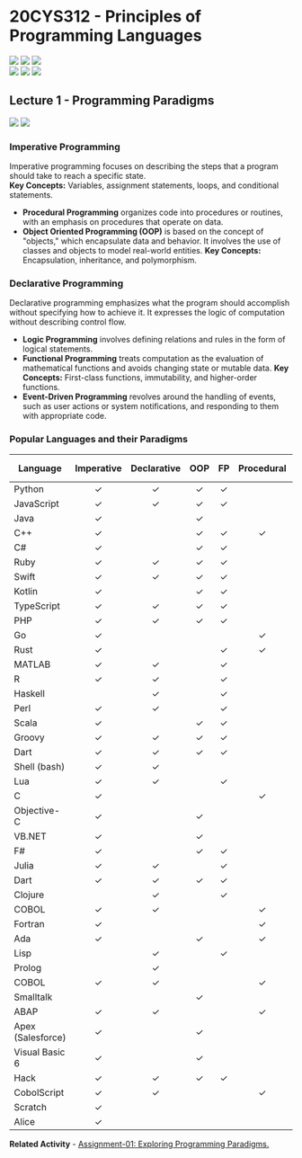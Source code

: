 # 20CYS312 - Principles of Programming Languages
![](https://img.shields.io/badge/Batch-21CYS-lightgreen) ![](https://img.shields.io/badge/UG-blue) ![](https://img.shields.io/badge/Subject-PPL-blue) <br/>
![](https://img.shields.io/badge/Lecture-2-orange) ![](https://img.shields.io/badge/Practical-3-orange) ![](https://img.shields.io/badge/Credits-3-orange)

## Lecture 1 - Programming Paradigms 
![](https://img.shields.io/badge/-09th_Jan-orange) ![](https://img.shields.io/badge/-22nd_Jan-orange)

### Imperative Programming
Imperative programming focuses on describing the steps that a program should take to reach a specific state. <br/>
**Key Concepts:** Variables, assignment statements, loops, and conditional statements.
- **Procedural Programming** organizes code into procedures or routines, with an emphasis on procedures that operate on data.
- **Object Oriented Programming (OOP)** is based on the concept of "objects," which encapsulate data and behavior. It involves the use of classes and objects to model real-world entities. **Key Concepts:** Encapsulation, inheritance, and polymorphism.

### Declarative Programming 
Declarative programming emphasizes what the program should accomplish without specifying how to achieve it. It expresses the logic of computation without describing control flow.
- **Logic Programming** involves defining relations and rules in the form of logical statements.
- **Functional Programming** treats computation as the evaluation of mathematical functions and avoids changing state or mutable data. **Key Concepts:** First-class functions, immutability, and higher-order functions.
- **Event-Driven Programming** revolves around the handling of events, such as user actions or system notifications, and responding to them with appropriate code.

### Popular Languages and their Paradigms

| Language        | Imperative | Declarative | OOP     | FP      | Procedural | Logic | Event-Driven | Concurrent | AOP | DSL   |
| --------------- |:----------:|:-----------:|:-------:|:-------:|:----------:|:-----:|:------------:|:----------:|:---:|:-----:|
| Python          | ✓          | ✓           | ✓       | ✓       |            |       | ✓            | ✓          |     |       |
| JavaScript      | ✓          | ✓           | ✓       | ✓       |            |       | ✓            | ✓          |     |       |
| Java            | ✓          |             | ✓       |         |            |       |              | ✓          |     |       |
| C++             | ✓          |             | ✓       | ✓       | ✓          |       |              | ✓          |     |       |
| C#              | ✓          |             | ✓       | ✓       |            |       | ✓            | ✓          | ✓   |       |
| Ruby            | ✓          | ✓           | ✓       | ✓       |            |       | ✓            |            |     |       |
| Swift           | ✓          | ✓           | ✓       | ✓       |            |       | ✓            |            |     |       |
| Kotlin          | ✓          |             | ✓       | ✓       |            |       | ✓            |            |     |       |
| TypeScript      | ✓          | ✓           | ✓       | ✓       |            |       | ✓            | ✓          |     |       |
| PHP             | ✓          | ✓           | ✓       | ✓       |            |       | ✓            | ✓          |     |       |
| Go              | ✓          |             |         |         | ✓          |       |              | ✓          |     |       |
| Rust            | ✓          |             |         | ✓       | ✓          |       |              | ✓          |     |       |
| MATLAB          | ✓          | ✓           |         | ✓       |            |       |              |            |     |       |
| R               | ✓          | ✓           |         | ✓       |            |       |              |            |     |       |
| Haskell         |             | ✓           |         | ✓       |            | ✓     |              |            |     |       |
| Perl            | ✓          | ✓           |         | ✓       |            |       |              |            |     |       |
| Scala           | ✓          |             | ✓       | ✓       |            |       | ✓            | ✓          |     |       |
| Groovy          | ✓          | ✓           | ✓       | ✓       |            |       | ✓            | ✓          | ✓   |       |
| Dart            | ✓          | ✓           | ✓       | ✓       |            |       | ✓            |            |     |       |
| Shell (bash)    | ✓          | ✓           |         |         |            |       |              |            |     |       |
| Lua             | ✓          | ✓           |         | ✓       |            |       | ✓            |            |     |       |
| C              | ✓          |             |         |         | ✓          |       |              | ✓          |     |       |
| Objective-C     | ✓          |             | ✓       |         |            |       | ✓            |            |     |       |
| VB.NET          | ✓          |             | ✓       |         |            |       | ✓            | ✓          | ✓   |       |
| F#              | ✓          |             | ✓       | ✓       |            | ✓     |              | ✓          |     |       |
| Julia           | ✓          | ✓           |         | ✓       |            |       |              |            |     |       |
| Dart            | ✓          | ✓           | ✓       | ✓       |            |       | ✓            |            |     |       |
| Clojure         |             | ✓           |         | ✓       |            |       | ✓            | ✓          |     |       |
| COBOL           | ✓          | ✓           |         |         | ✓          |       |              | ✓          |     |       |
| Fortran         | ✓          |             |         |         | ✓          |       |              |            |     |       |
| Ada             | ✓          |             | ✓       |         | ✓          |       |              | ✓          |     |       |
| Lisp            |             | ✓           |         | ✓       |            | ✓     |              |            |     |       |
| Prolog          |             | ✓           |         |         |            | ✓     |              |            |     |       |
| COBOL           | ✓          | ✓           |         |         | ✓          |       |              | ✓          |     |       |
| Smalltalk       |             |             | ✓       |         |            |       |              |            |     |       |
| ABAP            | ✓          | ✓           |         |         | ✓          | ✓     |              | ✓          |     |       |
| Apex (Salesforce)| ✓          |             | ✓       |         |            |       | ✓            |            |     |       |
| Visual Basic 6  | ✓          |             | ✓       |         |            |       | ✓            | ✓          |     |       |
| Hack            | ✓          | ✓           | ✓       | ✓       |            |       | ✓            | ✓          | ✓   |       |
| CobolScript     | ✓          | ✓           |         |         | ✓          |       |              | ✓          |     |       |
| Scratch         | ✓          |             |         |         |            |       | ✓            |            |     |       |
| Alice           | ✓          |             |         |         |            |       | ✓            |            |     |       |

**Related Activity** - [Assignment-01: Exploring Programming Paradigms.](https://github.com/Amrita-TIFAC-Cyber-Blockchain/20CYS312_Principles_of_Programming/blob/main/Assets/Assignments/01_Programming_Paradigm.md)
